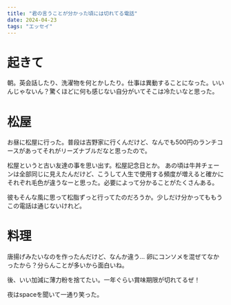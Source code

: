 ```yaml
---
title: "君の言うことが分かった頃には切れてる電話"
date: 2024-04-23
tags: "エッセイ"
---
```


# 起きて
朝。英会話したり、洗濯物を何とかしたり。仕事は異動することになった。いいんじゃないん？驚くほどに何も感じない自分がいてそこは冷たいなと思った。

# 松屋
お昼に松屋に行った。普段は吉野家に行くんだけど、なんでも500円のランチコースがあってそれがリーズナブルだなと思ったので。

松屋というと古い友達の事を思い出す。松屋記念日とか。
あの頃は牛丼チェーンは全部同じに見えたんだけど、こうして人生で使用する頻度が増えると確かにそれぞれ毛色が違うなーと思った。必要によって分かることがたくさんある。

彼もそんな風に思って松脂ずっと行ってたのだろうか。少しだけ分かってももうこの電話は通じないけれど。

# 料理
唐揚げみたいなのを作ったんだけど、なんか違う... 卵にコンソメを混ぜてなかったから？分らんことが多いから面白いね。

後、いい加減に薄力粉を捨てたい。一年ぐらい賞味期限が切れてるぜ！

夜はspaceを聞いて一通り笑った。